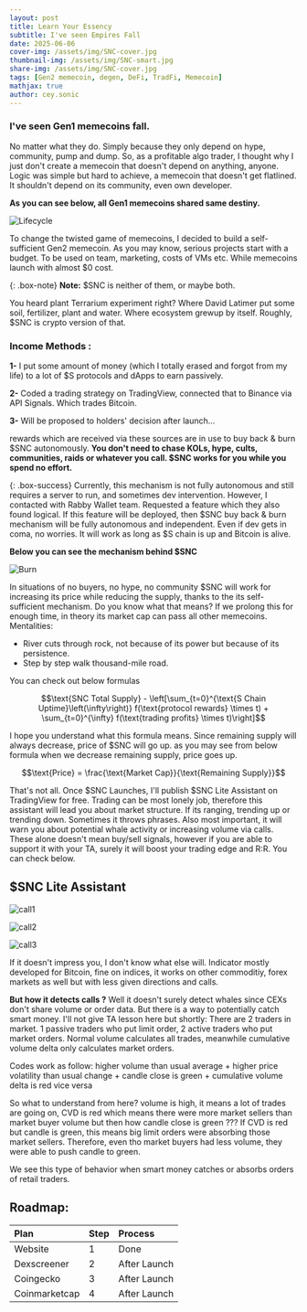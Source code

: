 ```yaml
---
layout: post
title: Learn Your Essency
subtitle: I've seen Empires Fall
date: 2025-06-06
cover-img: /assets/img/SNC-cover.jpg
thumbnail-img: /assets/img/SNC-smart.jpg
share-img: /assets/img/SNC-cover.jpg
tags: [Gen2 memecoin, degen, DeFi, TradFi, Memecoin]
mathjax: true
author: cey.sonic
---
```


### I've seen Gen1 memecoins fall. 

No matter what they do. Simply because they only depend on hype, community, pump and dump. 
So, as a profitable algo trader, I thought why I just don't create a memecoin that doesn't depend on anything, anyone. 
Logic was simple but hard to achieve, a memecoin that doesn't get flatlined. It shouldn't depend on its community, even own developer.

**As you can see below, all Gen1 memecoins shared same destiny.**

![Lifecycle](/assets/img/1_lifecycle_of_memes.png)



To change the twisted game of memecoins, I decided to build a self-sufficient Gen2 memecoin. 
As you may know, serious projects start with a budget. To be used on team, marketing, costs of VMs etc.
While memecoins launch with almost $0 cost. 

{: .box-note}
**Note:** $SNC is neither of them, or maybe both. 

You heard plant Terrarium experiment right? Where David Latimer put some soil, fertilizer, plant and water. Where ecosystem grewup by itself.
Roughly, $SNC is crypto version of that.

### Income Methods : 

**1-** I put some amount of money (which I totally erased and forgot from my life) to a lot of $S protocols and dApps to earn passively.

**2-** Coded a trading strategy on TradingView, connected that to Binance via API Signals. Which trades Bitcoin. 

**3-** Will be proposed to holders' decision after launch...

rewards which are received via these sources are in use to buy back & burn $SNC autonomously.
**You don't need to chase KOLs, hype, cults, communities, raids or whatever you call. $SNC works for you while you spend no effort.**


{: .box-success}
Currently, this mechanism is not fully autonomous and still requires a server to run, and sometimes dev intervention. However, I contacted with Rabby Wallet team. Requested a feature which they also found logical. If this feature will be deployed, then $SNC buy back & burn mechanism will be fully autonomous and independent. Even if dev gets in coma, no worries. It will work as long as $S chain is up and Bitcoin is alive. 







**Below you can see the mechanism behind $SNC**

![Burn](/assets/img/3_SNC_burn_scheme.png)




In situations of no buyers, no hype, no community $SNC will work for increasing its price while reducing the supply, thanks to the its self-sufficient mechanism.
Do you know what that means? If we prolong this for enough time, in theory its market cap can pass all other memecoins.
Mentalities:
- River cuts through rock, not because of its power but because of its persistence.
- Step by step walk thousand-mile road.



You can check out below formulas

$$\text{SNC Total Supply} - \left[\sum_{t=0}^{\text{S Chain Uptime}\left(\infty\right)} f(\text{protocol rewards} \times t) + \sum_{t=0}^{\infty} f(\text{trading profits} \times t)\right]$$




I hope you understand what this formula means. Since remaining supply will always decrease, price of $SNC will go up.
as you may see from below formula when we decrease remaining supply, price goes up.

$$\text{Price} = \frac{\text{Market Cap}}{\text{Remaining Supply}}$$


That's not all. Once $SNC Launches, I'll publish $SNC Lite Assistant on TradingView for free.
Trading can be most lonely job, therefore this assistant will lead you about market structure. If its ranging, trending up or trending down.
Sometimes it throws phrases.
Also most important, it will warn you about potential whale activity or increasing volume via calls.
These alone doesn't mean buy/sell signals, however if you are able to support it with your TA, surely it will boost your trading edge and R:R.
You can check below.

## $SNC Lite Assistant

![call1](/assets/img/call1.jpg)

![call2](/assets/img/call2.jpg)

![call3](/assets/img/call3.png)

If it doesn't impress you, I don't know what else will.
Indicator mostly developed for Bitcoin, fine on indices, it works on other commoditiy, forex markets as well but with less given directions and calls.  

**But how it detects calls ?**
Well it doesn't surely detect whales since CEXs don't share volume or order data.
But there is a way to potentially catch smart money.
I'll not give TA lesson here but shortly:
There are 2 traders in market. 1 passive traders who put limit order, 2 active traders who put market orders. 
Normal volume calculates all trades, meanwhile cumulative volume delta only calculates market orders. 

Codes work as follow: 
higher volume than usual average + higher price volatility than usual change + candle close is green + cumulative volume delta is red
vice versa

So what to understand from here? 
volume is high, it means a lot of trades are going on, CVD is red which means there were more market sellers than market buyer volume but then how candle close is green ???
If CVD is red but candle is green, this means big limit orders were absorbing those market sellers. Therefore, even tho market buyers had less volume, they were able to push candle to green.

We see this type of behavior when smart money catches or absorbs orders of retail traders.



## Roadmap:

| Plan | Step | Process |
| :------------- |:-- | :------------ |
| Website | 1 | Done |
| Dexscreener | 2 | After Launch |
| Coingecko | 3 | After Launch |
| Coinmarketcap | 4 | After Launch |

